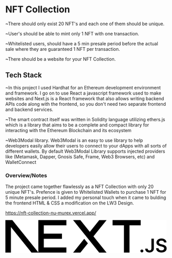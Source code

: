 # NFT Collection
 
  ~There should only exist 20 NFT's and each one of them should be unique.
  
  ~User's should be able to mint only 1 NFT with one transaction.
  
  ~Whitelisted users, should have a 5 min presale period before the actual sale where they are guaranteed 1 NFT per transaction.
  
  ~There should be a website for your NFT Collection.
  
  
 ## Tech Stack
 
   ~In this project I used Hardhat for an Ethereum development environment and framework.  I go on to use React a javascript framework used to make websites and Next.js      is a React framework that also allows writing backend APIs code along with the frontend, so you don't need two separate frontend and backend services.
   
   ~The smart contract itself was written in Solidity language utilizing ethers.js which is a library that aims to be a complete and compact library for interacting with    the Ethereum Blockchain and its ecosystem
  
   ~Web3Modal library. Web3Modal is an easy to use library to help developers easily allow their users to connect to your dApps with all sorts of different wallets. By      default Web3Modal Library supports injected providers like (Metamask, Dapper, Gnosis Safe, Frame, Web3 Browsers, etc) and WalletConnect
  
  ### Overview/Notes
  
  The project came together flawlessly as a NFT Collection with only 20 unique NFT's.  Prefence is given to Whitelisted Wallets to purchase 1 NFT for 
  5 minute presale period. I added my personal touch when it came to bulding the frontend HTML & CSS a modification on the LW3 Design.
  
  
  https://nft-collection-nu-murex.vercel.app/
  
  <img src="/my-app/public/next.svg" alt="Alt text" title="Optional title">
  

 
